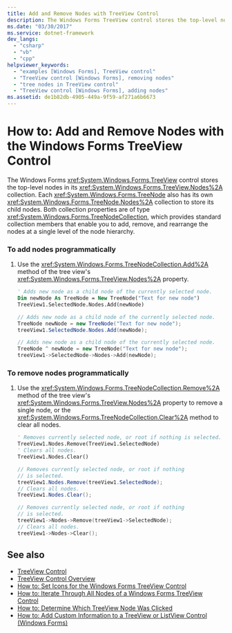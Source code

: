 ```yaml
---
title: Add and Remove Nodes with TreeView Control
description: The Windows Forms TreeView control stores the top-level nodes. Learn how to add and remove nodes with the Windows Forms TreeView control.
ms.date: "03/30/2017"
ms.service: dotnet-framework
dev_langs:
  - "csharp"
  - "vb"
  - "cpp"
helpviewer_keywords:
  - "examples [Windows Forms], TreeView control"
  - "TreeView control [Windows Forms], removing nodes"
  - "tree nodes in TreeView control"
  - "TreeView control [Windows Forms], adding nodes"
ms.assetid: de1b82db-4905-449a-9f59-af271a6b6673
---
```

# How to: Add and Remove Nodes with the Windows Forms TreeView Control

The Windows Forms <xref:System.Windows.Forms.TreeView> control stores the top-level nodes in its <xref:System.Windows.Forms.TreeView.Nodes%2A> collection. Each <xref:System.Windows.Forms.TreeNode> also has its own <xref:System.Windows.Forms.TreeNode.Nodes%2A> collection to store its child nodes. Both collection properties are of type <xref:System.Windows.Forms.TreeNodeCollection>, which provides standard collection members that enable you to add, remove, and rearrange the nodes at a single level of the node hierarchy.

### To add nodes programmatically

1. Use the <xref:System.Windows.Forms.TreeNodeCollection.Add%2A> method of the tree view's <xref:System.Windows.Forms.TreeView.Nodes%2A> property.

    ```vb
    ' Adds new node as a child node of the currently selected node.
    Dim newNode As TreeNode = New TreeNode("Text for new node")
    TreeView1.SelectedNode.Nodes.Add(newNode)
    ```

    ```csharp
    // Adds new node as a child node of the currently selected node.
    TreeNode newNode = new TreeNode("Text for new node");
    treeView1.SelectedNode.Nodes.Add(newNode);
    ```

    ```cpp
    // Adds new node as a child node of the currently selected node.
    TreeNode ^ newNode = new TreeNode("Text for new node");
    treeView1->SelectedNode->Nodes->Add(newNode);
    ```

### To remove nodes programmatically

1. Use the <xref:System.Windows.Forms.TreeNodeCollection.Remove%2A> method of the tree view's <xref:System.Windows.Forms.TreeView.Nodes%2A> property to remove a single node, or the <xref:System.Windows.Forms.TreeNodeCollection.Clear%2A> method to clear all nodes.

    ```vb
    ' Removes currently selected node, or root if nothing is selected.
    TreeView1.Nodes.Remove(TreeView1.SelectedNode)
    ' Clears all nodes.
    TreeView1.Nodes.Clear()
    ```

    ```csharp
    // Removes currently selected node, or root if nothing
    // is selected.
    treeView1.Nodes.Remove(treeView1.SelectedNode);
    // Clears all nodes.
    TreeView1.Nodes.Clear();
    ```

    ```cpp
    // Removes currently selected node, or root if nothing
    // is selected.
    treeView1->Nodes->Remove(treeView1->SelectedNode);
    // Clears all nodes.
    treeView1->Nodes->Clear();
    ```

## See also

- [TreeView Control](treeview-control-windows-forms.md)
- [TreeView Control Overview](treeview-control-overview-windows-forms.md)
- [How to: Set Icons for the Windows Forms TreeView Control](how-to-set-icons-for-the-windows-forms-treeview-control.md)
- [How to: Iterate Through All Nodes of a Windows Forms TreeView Control](how-to-iterate-through-all-nodes-of-a-windows-forms-treeview-control.md)
- [How to: Determine Which TreeView Node Was Clicked](how-to-determine-which-treeview-node-was-clicked-windows-forms.md)
- [How to: Add Custom Information to a TreeView or ListView Control (Windows Forms)](add-custom-information-to-a-treeview-or-listview-control-wf.md)
